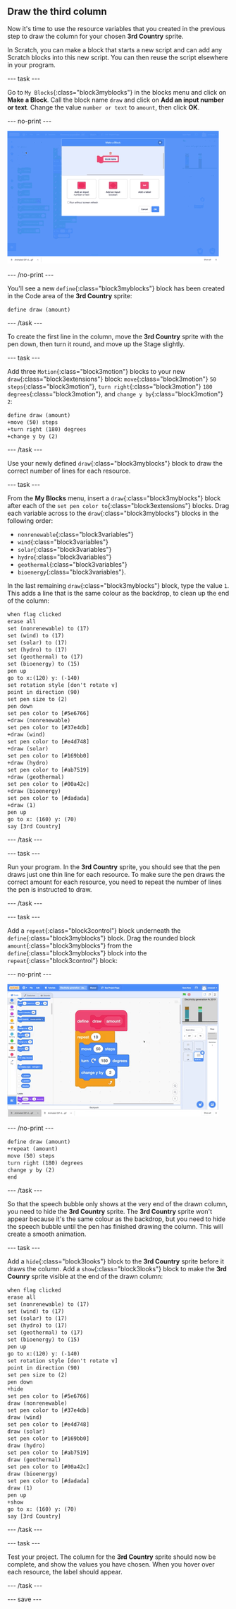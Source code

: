 ## Draw the third column

Now it's time to use the resource variables that you created in the previous step to draw the column for your chosen **3rd Country** sprite.

In Scratch, you can make a block that starts a new script and can add any Scratch blocks into this new script. You can then reuse the script elsewhere in your program.

--- task ---

Go to `My Blocks`{:class="block3myblocks"} in the blocks menu and click on **Make a Block**. Call the block name `draw` and click on **Add an input number or text**. Change the value `number or text` to `amount`, then click **OK**.

--- no-print ---

![gif of make a block with input](images/electricity-make-a-block-add-input.gif)

--- /no-print ---

You'll see a new `define`{:class="block3myblocks"} block has been created in the Code area of the **3rd Country** sprite:

```blocks3
define draw (amount)
```

--- /task ---

To create the first line in the column, move the **3rd Country** sprite with the pen down, then turn it round, and move up the Stage slightly.

--- task ---

Add three `Motion`{:class="block3motion"} blocks to your new `draw`{:class="block3extensions"} block: `move`{:class="block3motion"} `50` `steps`{:class="block3motion"}, `turn right`{:class="block3motion"} `180` `degrees`{:class="block3motion"}, and `change y by`{:class="block3motion"} `2`:

```blocks3
define draw (amount)
+move (50) steps
+turn right (180) degrees
+change y by (2)
```

--- /task ---

Use your newly defined `draw`{:class="block3myblocks"} block to draw the correct number of lines for each resource.

--- task ---

From the **My Blocks** menu, insert a `draw`{:class="block3myblocks"} block after each of the `set pen color to`{:class="block3extensions"} blocks. Drag each variable across to the `draw`{:class="block3myblocks"} blocks in the following order:
+ `nonrenewable`{:class="block3variables"}
+ `wind`{:class="block3variables"}
+ `solar`{:class="block3variables"}
+ `hydro`{:class="block3variables"}
+ `geothermal`{:class="block3variables"}
+ `bioenergy`{:class="block3variables"}. 

In the last remaining `draw`{:class="block3myblocks"} block, type the value `1`. This adds a line that is the same colour as the backdrop, to clean up the end of the column:

```blocks3
when flag clicked
erase all
set (nonrenewable) to (17)
set (wind) to (17)
set (solar) to (17)
set (hydro) to (17)
set (geothermal) to (17)
set (bioenergy) to (15)
pen up
go to x:(120) y: (-140)
set rotation style [don't rotate v]
point in direction (90)
set pen size to (2)
pen down
set pen color to [#5e6766]
+draw (nonrenewable)
set pen color to [#37e4db]
+draw (wind)
set pen color to [#e4d748]
+draw (solar)
set pen color to [#169bb0]
+draw (hydro)
set pen color to [#ab7519]
+draw (geothermal)
set pen color to [#00a42c]
+draw (bioenergy)
set pen color to [#dadada]
+draw (1)
pen up
go to x: (160) y: (70)
say [3rd Country]
```

--- /task ---

--- task ---

Run your program. In the **3rd Country** sprite, you should see that the pen draws just one thin line for each resource. To make sure the pen draws the correct amount for each resource, you need to repeat the number of lines the pen is instructed to draw.

--- /task ---

--- task ---

Add a `repeat`{:class="block3control"} block underneath the `define`{:class="block3myblocks"} block. Drag the rounded block `amount`{:class="block3myblocks"} from the `define`{:class="block3myblocks"} block into the `repeat`{:class="block3control"} block:

--- no-print ---

![gif of dragging amount](images/electricity-drag-amount.gif)

--- /no-print ---

```blocks3
define draw (amount)
+repeat (amount)
move (50) steps
turn right (180) degrees
change y by (2)
end
```

--- /task ---

So that the speech bubble only shows at the very end of the drawn column, you need to hide the **3rd Country** sprite. The **3rd Country** sprite won't appear because it's the same colour as the backdrop, but you need to hide the speech bubble until the pen has finished drawing the column. This will create a smooth animation.

--- task ---

Add a `hide`{:class="block3looks"} block to the **3rd Country** sprite before it draws the column. Add a `show`{:class="block3looks"} block to make the **3rd Counry** sprite visible at the end of the drawn column:

```blocks3
when flag clicked
erase all
set (nonrenewable) to (17)
set (wind) to (17)
set (solar) to (17)
set (hydro) to (17)
set (geothermal) to (17)
set (bioenergy) to (15)
pen up
go to x:(120) y: (-140)
set rotation style [don't rotate v]
point in direction (90)
set pen size to (2)
pen down
+hide
set pen color to [#5e6766]
draw (nonrenewable)
set pen color to [#37e4db]
draw (wind)
set pen color to [#e4d748]
draw (solar)
set pen color to [#169bb0]
draw (hydro)
set pen color to [#ab7519]
draw (geothermal)
set pen color to [#00a42c]
draw (bioenergy)
set pen color to [#dadada]
draw (1)
pen up
+show
go to x: (160) y: (70)
say [3rd Country]
```

--- /task ---

--- task ---

Test your project. The column for the **3rd Country** sprite should now be complete, and show the values you have chosen. When you hover over each resource, the label should appear.

--- /task ---

--- save ---
